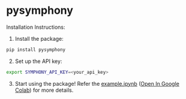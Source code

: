 # pysymphony

Installation Instructions:

1. Install the package:
```bash
pip install pysymphony
```

2. Set up the API key:
```bash
export SYMPHONY_API_KEY=<your_api_key>
```

3. Start using the package!
Refer the [example.ipynb](./example.ipynb) ([Open In Google Colab](https://colab.research.google.com/github/compositionlabs/pysymphony/blob/main/example.ipynb)) for more details.